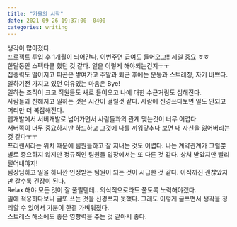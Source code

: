 ```yaml
---
title: "가을의 시작"
date: 2021-09-26 19:37:00 -0400
categories: writing
---
```


생각이 많아졌다.   
프로젝트 투입 후 1개월이 되어간다. 이번주면 급여도 들어오고!! 제일 중요 ㅎㅎ    
한달동안 스펙타클 했던 것 같다. 일을 이렇게 해야되는건지ㅜㅜ   
집중력도 떨어지고 피곤은 쌓여가고 주말과 퇴근 후에는 운동과 스트레칭, 자기 바쁘다.   
일하기전 가지고 있던 여유있는 마음은 Bye!   
일하는 조직이 크고 직원들도 새로 들어오고 나에 대한 수근거림도 심해진다.   
사람들과 친해지고 일하는 것은 시간이 걸릴것 같다. 사람에 신경쓰다보면 일도 안되고 머리만 더 복잡해진다.   
웹개발에서 서버개발로 넘어가면서 사람들과의 관계 맺는것이 너무 어렵다.   
서버쪽이 너무 중요하지만 하드하고 그것에 나를 끼워맞추다 보면 내 자신을 잃어버리는 것 같다ㅜㅜ   
프리랜서라는 위치 때문에 팀원들하고 잘 지내는 것도 어렵다. 나는 계약관계가 그럴뿐 별로 중요하지 않지만
정규직인 팀원들 입장에서는 또 다른 것 같다. 상처 받았지만 빨리 털어내야지!   
팀장님하고 일을 하니깐 인정받는 팀원이 되는 것이 시급한 것 같다. 아직까진 괜찮았지만 갈수록 긴장이 된다.   
Relax 해야 모든 것이 잘 풀릴텐데.. 의식적으로라도 풀도록 노력해야겠다.   
일에 적응하다보니 글또 쓰는 것을 신경쓰지 못했다. 그래도 이렇게 글쓰면서 생각을 정리할 수 있어서 기분이 한결 가벼워졌다.   
스트레스 해소에도 좋은 영향력을 주는 것 같아서 좋다.
